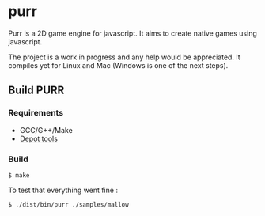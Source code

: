 # purr

Purr is a 2D game engine for javascript. It aims to create native games using javascript.

The project is a work in progress and any help would be appreciated.
It compiles yet for Linux and Mac (Windows is one of the next steps).

## Build PURR

### Requirements

* GCC/G++/Make
* [Depot tools](https://dev.chromium.org/developers/how-tos/install-depot-tools)

### Build

```
$ make
```

To test that everything went fine :

```
$ ./dist/bin/purr ./samples/mallow
```
